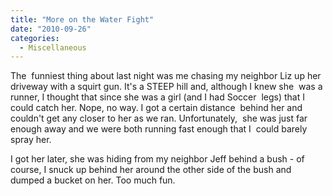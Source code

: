 ```yaml
---
title: "More on the Water Fight"
date: "2010-09-26"
categories: 
  - Miscellaneous
---
```


The  funniest thing about last night was me chasing my neighbor Liz up her  driveway with a squirt gun. It's a STEEP hill and, although I knew she  was a runner, I thought that since she was a girl (and I had Soccer  legs) that I could catch her. Nope, no way. I got a certain distance  behind her and couldn't get any closer to her as we ran. Unfortunately,  she was just far enough away and we were both running fast enough that I  could barely spray her.

I got her later, she was hiding from my neighbor Jeff behind a bush - of  course, I snuck up behind her around the other side of the bush and  dumped a bucket on her. Too much fun.
